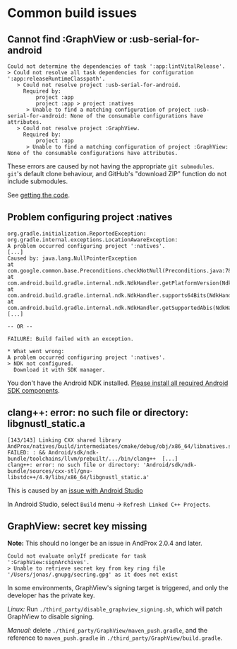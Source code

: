 # Common build issues

## Cannot find :GraphView or :usb-serial-for-android

```
Could not determine the dependencies of task ':app:lintVitalRelease'.
> Could not resolve all task dependencies for configuration ':app:releaseRuntimeClasspath'.
   > Could not resolve project :usb-serial-for-android.
     Required by:
         project :app
         project :app > project :natives
      > Unable to find a matching configuration of project :usb-serial-for-android: None of the consumable configurations have attributes.
   > Could not resolve project :GraphView.
     Required by:
         project :app
      > Unable to find a matching configuration of project :GraphView: None of the consumable configurations have attributes.
```

These errors are caused by not having the appropriate `git submodules`. `git`'s default clone
behaviour, and GitHub's "download ZIP" function do not include submodules.

See [getting the code](#getting-the-code).

## Problem configuring project :natives

```
org.gradle.initialization.ReportedException: org.gradle.internal.exceptions.LocationAwareException:
A problem occurred configuring project ':natives'.
[...]
Caused by: java.lang.NullPointerException
at com.google.common.base.Preconditions.checkNotNull(Preconditions.java:782)
at com.android.build.gradle.internal.ndk.NdkHandler.getPlatformVersion(NdkHandler.java:158)
at com.android.build.gradle.internal.ndk.NdkHandler.supports64Bits(NdkHandler.java:331)
at com.android.build.gradle.internal.ndk.NdkHandler.getSupportedAbis(NdkHandler.java:403)
[...]

-- OR --

FAILURE: Build failed with an exception.

* What went wrong:
A problem occurred configuring project ':natives'.
> NDK not configured.
  Download it with SDK manager.
```

You don't have the Android NDK installed. [Please install all required Android SDK
components](#developing--testing-andprox).

## clang++: error: no such file or directory: libgnustl_static.a

```
[143/143] Linking CXX shared library AndProx/natives/build/intermediates/cmake/debug/obj/x86_64/libnatives.so
FAILED: : && Android/sdk/ndk-bundle/toolchains/llvm/prebuilt/.../bin/clang++  [...]
clang++: error: no such file or directory: 'Android/sdk/ndk-bundle/sources/cxx-stl/gnu-libstdc++/4.9/libs/x86_64/libgnustl_static.a'
```

This is caused by an [issue with Android Studio](https://groups.google.com/d/msg/android-ndk/3iKT-kLEGpY/a7WEY_EmAwAJ)

In Android Studio, select `Build` menu -> `Refresh Linked C++ Projects`.

## GraphView: secret key missing

**Note:** This should no longer be an issue in AndProx 2.0.4 and later.

```
Could not evaluate onlyIf predicate for task ':GraphView:signArchives'.
> Unable to retrieve secret key from key ring file '/Users/jonas/.gnupg/secring.gpg' as it does not exist
```

In some environments, GraphView's signing target is triggered, and only the developer has the
private key.

_Linux:_ Run `./third_party/disable_graphview_signing.sh`, which will patch GraphView to disable
signing.

_Manual:_ delete `./third_party/GraphView/maven_push.gradle`, and the reference to
`maven_push.gradle` in `./third_party/GraphView/build.gradle`.
